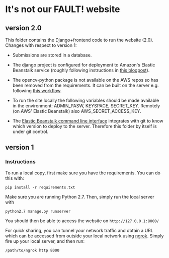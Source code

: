 # It's not our FAULT! website

## version 2.0

This folder contains the Django+frontend code to run the website (2.0). Changes with respect to version 1:

* Submissions are stored in a database.

* The django project is configured for deployment to Amazon's Elastic Beanstalk service (roughly following instructions in [this blogpost](https://realpython.com/blog/python/deploying-a-django-app-to-aws-elastic-beanstalk/)).

* The opencv-python package is not available on the AWS repos so has been removed from the requirements. It can be built on the server e.g. following [this workflow](https://stackoverflow.com/a/38867965).

* To run the site locally the following variables should be made available in the environment: ADMIN_PASW, KEYSPACE, SECRET_KEY. Remotely (on AWS' Elastic Beanstalk) also AWS_SECRET_ACCESS_KEY.

* The [Elastic Beanstalk command line interface](http://docs.aws.amazon.com/elasticbeanstalk/latest/dg/eb-cli3.html) integrates with git to know which version to deploy to the server. Therefore this folder by itself is under git control. 


## version 1

### Instructions

To run a local copy, first make sure you have the requirements. You can do this with:

    pip install -r requirements.txt
    
Make sure you are running Python 2.7. Then, simply run the local server with

    python2.7 manage.py runserver
    
You should then be able to access the website on ``http://127.0.0.1:8000/``

For quick sharing, you can tunnel your network traffic and obtain a URL which can be accessed from outside your local network using [ngrok](https://ngrok.com/download).
Simply fire up your local server, and then run:

    /path/to/ngrok http 8000
